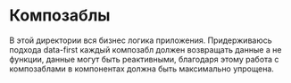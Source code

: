 # Композаблы

В этой директории вся бизнес логика приложения.
Придерживаюсь подхода data-first каждый композабл
должен возвращать данные а не функции, данные могут
быть реактивными, благодаря этому работа с композаблами
в компонентах должна быть максимально упрощена.